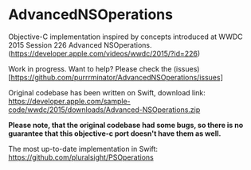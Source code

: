 # AdvancedNSOperations
Objective-C implementation inspired by concepts introduced at WWDC 2015 Session 226 Advanced NSOperations. (https://developer.apple.com/videos/wwdc/2015/?id=226)

Work in progress. Want to help? Please check the (issues)[https://github.com/purrrminator/AdvancedNSOperations/issues]

Original codebase has been written on Swift, download link: https://developer.apple.com/sample-code/wwdc/2015/downloads/Advanced-NSOperations.zip

**Please note, that the original codebase had some bugs, so there is no guarantee that this objective-c port doesn't have them as well.**

The most up-to-date implementation in Swift: https://github.com/pluralsight/PSOperations
